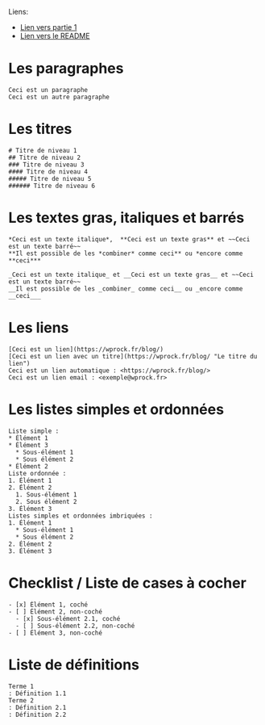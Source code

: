 Liens:
* [Lien vers partie 1](https://github.com/ldolne/exercice-equipe-git/blob/master/MARKDOWN_PART1.md)
* [Lien vers le README](https://github.com/ldolne/exercice-equipe-git/blob/master/README.md)


# Les paragraphes

    Ceci est un paragraphe
    Ceci est un autre paragraphe

# Les titres

    # Titre de niveau 1
    ## Titre de niveau 2
    ### Titre de niveau 3
    #### Titre de niveau 4
    ##### Titre de niveau 5
    ###### Titre de niveau 6

# Les textes gras, italiques et barrés

    *Ceci est un texte italique*,  **Ceci est un texte gras** et ~~Ceci est un texte barré~~
    **Il est possible de les *combiner* comme ceci** ou *encore comme **ceci***

    _Ceci est un texte italique_ et __Ceci est un texte gras__ et ~~Ceci est un texte barré~~
    __Il est possible de les _combiner_ comme ceci__ ou _encore comme __ceci___

# Les liens

    [Ceci est un lien](https://wprock.fr/blog/)
    [Ceci est un lien avec un titre](https://wprock.fr/blog/ "Le titre du lien")
    Ceci est un lien automatique : <https://wprock.fr/blog/>
    Ceci est un lien email : <exemple@wprock.fr>

# Les listes simples et ordonnées

    Liste simple : 
    * Élément 1
    * Élément 3
      * Sous-élément 1
      * Sous élément 2
    * Élément 2
    Liste ordonnée : 
    1. Élément 1
    2. Élément 2
      1. Sous-élément 1
      2. Sous élément 2
    3. Élément 3
    Listes simples et ordonnées imbriquées : 
    1. Élément 1
      * Sous-élément 1
      * Sous élément 2
    2. Élément 2
    3. Élément 3

# Checklist / Liste de cases à cocher 

    - [x] Élément 1, coché
    - [ ] Élément 2, non-coché
      - [x] Sous-élément 2.1, coché
      - [ ] Sous-élément 2.2, non-coché
    - [ ] Élément 3, non-coché

# Liste de définitions

    Terme 1
    : Définition 1.1
    Terme 2
    : Définition 2.1
    : Définition 2.2